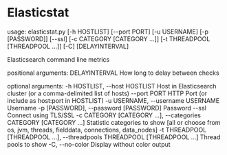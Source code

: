 # Elasticstat

usage: elasticstat.py [-h HOSTLIST] [--port PORT] [-u USERNAME]
                      [-p [PASSWORD]] [--ssl] [-c CATEGORY [CATEGORY ...]]
                      [-t THREADPOOL [THREADPOOL ...]] [-C]
                      [DELAYINTERVAL]

Elasticsearch command line metrics

positional arguments:
  DELAYINTERVAL         How long to delay between checks

optional arguments:
  -h HOSTLIST, --host HOSTLIST
                        Host in Elasticsearch cluster (or a comma-delimited
                        list of hosts)
  --port PORT           HTTP Port (or include as host:port in HOSTLIST)
  -u USERNAME, --username USERNAME
                        Username
  -p [PASSWORD], --password [PASSWORD]
                        Password
  --ssl                 Connect using TLS/SSL
  -c CATEGORY [CATEGORY ...], --categories CATEGORY [CATEGORY ...]
                        Statistic categories to show [all or choose from os,
                        jvm, threads, fielddata, connections, data_nodes]
  -t THREADPOOL [THREADPOOL ...], --threadpools THREADPOOL [THREADPOOL ...]
                        Thread pools to show
  -C, --no-color        Display without color output

